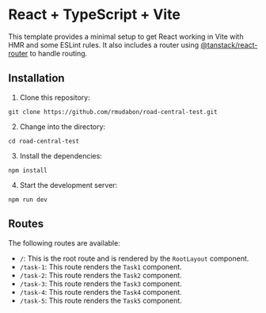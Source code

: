 # React + TypeScript + Vite

This template provides a minimal setup to get React working in Vite with HMR and some ESLint rules. It also includes a router using [@tanstack/react-router](https://github.com/tanstack/router) to handle routing.

## Installation

1. Clone this repository:

```
git clone https://github.com/rmudabon/road-central-test.git
```

2. Change into the directory:

```
cd road-central-test
```

3. Install the dependencies:

```
npm install
```

4. Start the development server:

```
npm run dev
```

## Routes

The following routes are available:

- `/`: This is the root route and is rendered by the `RootLayout` component.
- `/task-1`: This route renders the `Task1` component.
- `/task-2`: This route renders the `Task2` component.
- `/task-3`: This route renders the `Task3` component.
- `/task-4`: This route renders the `Task4` component.
- `/task-5`: This route renders the `Task5` component.

